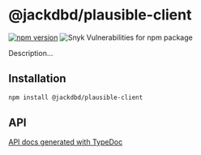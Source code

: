 # @jackdbd/plausible-client

[![npm version](https://badge.fury.io/js/@jackdbd%2Fplausible-client.svg)](https://badge.fury.io/js/@jackdbd%2Fplausible-client)
![Snyk Vulnerabilities for npm package](https://img.shields.io/snyk/vulnerabilities/npm/@jackdbd%2Fplausible-client)

Description...

## Installation

```sh
npm install @jackdbd/plausible-client
```

## API

[API docs generated with TypeDoc](https://jackdbd.github.io/calderone/plausible-client/)
